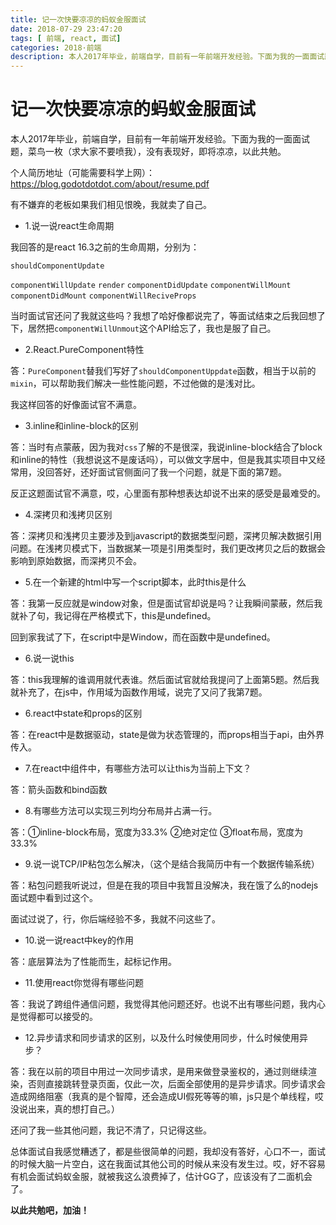```yaml
---
title: 记一次快要凉凉的蚂蚁金服面试
date: 2018-07-29 23:47:20
tags: [ 前端, react, 面试]
categories: 2018·前端
description: 本人2017年毕业，前端自学，目前有一年前端开发经验。下面为我的一面面试题，菜鸟一枚（求大家不要喷我），没有表现好，即将凉凉，以此共勉。
---
```


# 记一次快要凉凉的蚂蚁金服面试

本人2017年毕业，前端自学，目前有一年前端开发经验。下面为我的一面面试题，菜鸟一枚（求大家不要喷我），没有表现好，即将凉凉，以此共勉。

个人简历地址（可能需要科学上网）：https://blog.godotdotdot.com/about/resume.pdf

有不嫌弃的老板如果我们相见恨晚，我就卖了自己。



- 1.说一说react生命周期

我回答的是react 16.3之前的生命周期，分别为：

`shouldComponentUpdate`

`componentWillUpdate`
`render`
`componentDidUpdate`
`componentWillMount`
`componentDidMount`
`componentWillReciveProps`

当时面试官还问了我就这些吗？我想了哈好像都说完了，等面试结束之后我回想了下，居然把`componentWillUnmout`这个API给忘了，我也是服了自己。

- 2.React.PureComponent特性 

答：`PureComponent`替我们写好了`shouldComponentUppdate`函数，相当于以前的`mixin`，可以帮助我们解决一些性能问题，不过他做的是浅对比。

我这样回答的好像面试官不满意。

- 3.inline和inline-block的区别

答：当时有点蒙蔽，因为我对`css`了解的不是很深，我说inline-block结合了block和inline的特性（我想说这不是废话吗），可以做文字居中，但是我其实项目中又经常用，没回答好，还好面试官侧面问了我一个问题，就是下面的第7题。

反正这题面试官不满意，哎，心里面有那种想表达却说不出来的感受是最难受的。

- 4.深拷贝和浅拷贝区别

答：深拷贝和浅拷贝主要涉及到javascript的数据类型问题，深拷贝解决数据引用问题。在浅拷贝模式下，当数据某一项是引用类型时，我们更改拷贝之后的数据会影响到原始数据，而深拷贝不会。

- 5.在一个新建的html中写一个script脚本，此时this是什么

答：我第一反应就是window对象，但是面试官却说是吗？让我瞬间蒙蔽，然后我就补了句，我记得在严格模式下，this是undefined。

回到家我试了下，在script中是Window，而在函数中是undefined。

- 6.说一说this

答：this我理解的谁调用就代表谁。然后面试官就给我提问了上面第5题。然后我就补充了，在js中，作用域为函数作用域，说完了又问了我第7题。

- 6.react中state和props的区别

答：在react中是数据驱动，state是做为状态管理的，而props相当于api，由外界传入。

- 7.在react中组件中，有哪些方法可以让this为当前上下文？

答：箭头函数和bind函数

- 8.有哪些方法可以实现三列均分布局并占满一行。

答：①inline-block布局，宽度为33.3% ②绝对定位 ③float布局，宽度为33.3%

- 9.说一说TCP/IP粘包怎么解决，（这个是结合我简历中有一个数据传输系统）

答：粘包问题我听说过，但是在我的项目中我暂且没解决，我在饿了么的nodejs面试题中看到过这个。

面试过说了，行，你后端经验不多，我就不问这些了。

- 10.说一说react中key的作用

答：底层算法为了性能而生，起标记作用。

- 11.使用react你觉得有哪些问题

答：我说了跨组件通信问题，我觉得其他问题还好。也说不出有哪些问题，我内心是觉得都可以接受的。

- 12.异步请求和同步请求的区别，以及什么时候使用同步，什么时候使用异步？

答：我在以前的项目中用过一次同步请求，是用来做登录鉴权的，通过则继续渲染，否则直接跳转登录页面，仅此一次，后面全部使用的是异步请求。同步请求会造成网络阻塞（我真的是个智障，还会造成UI假死等等的嘛，js只是个单线程，哎没说出来，真的想打自己。）



还问了我一些其他问题，我记不清了，只记得这些。

总体面试自我感觉糟透了，都是些很简单的问题，我却没有答好，心口不一，面试的时候大脑一片空白，这在我面试其他公司的时候从来没有发生过。哎，好不容易有机会面试蚂蚁金服，就被我这么浪费掉了，估计GG了，应该没有了二面机会了。

**以此共勉吧，加油！**